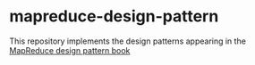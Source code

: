 # mapreduce-design-pattern
This repository implements the design patterns appearing in the [MapReduce design pattern book](http://shop.oreilly.com/product/0636920025122.do)
